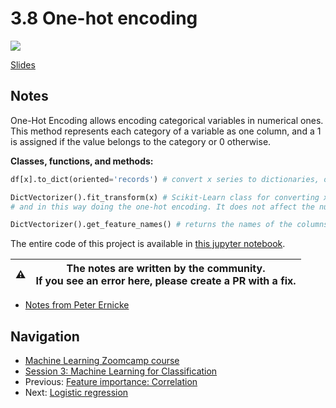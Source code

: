 # 3.8 One-hot encoding

<a href="https://www.youtube.com/watch?v=L-mjQFN5aR0&list=PL3MmuxUbc_hIhxl5Ji8t4O6lPAOpHaCLR"><img src="images/thumbnail-3-08.jpg"></a>

[Slides](https://www.slideshare.net/AlexeyGrigorev/ml-zoomcamp-3-machine-learning-for-classification)

## Notes

One-Hot Encoding allows encoding categorical variables in numerical ones. This method represents each category of a variable as one column, and a 1 is assigned if the value belongs to the category or 0 otherwise.

**Classes, functions, and methods:**

```python
df[x].to_dict(oriented='records') # convert x series to dictionaries, oriented by rows.

DictVectorizer().fit_transform(x) # Scikit-Learn class for converting x dictionaries into a sparse matrix,
# and in this way doing the one-hot encoding. It does not affect the numerical variables.

DictVectorizer().get_feature_names() # returns the names of the columns in the sparse matrix.
```

The entire code of this project is available in [this jupyter notebook](https://github.com/alexeygrigorev/mlbookcamp-code/blob/master/chapter-03-churn-prediction/03-churn.ipynb).

|⚠️|The notes are written by the community.<br>If you see an error here, please create a PR with a fix.|
|---|:-:|

* [Notes from Peter Ernicke](https://knowmledge.com/2023/09/29/ml-zoomcamp-2023-machine-learning-for-classification-part-8/)

## Navigation

* [Machine Learning Zoomcamp course](../)
* [Session 3: Machine Learning for Classification](./)
* Previous: [Feature importance: Correlation](07-correlation.md)
* Next: [Logistic regression](09-logistic-regression.md)
